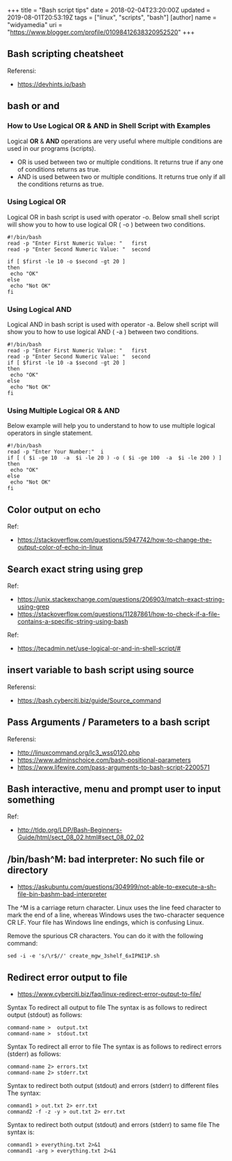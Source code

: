 +++
title = "Bash script tips"
date = 2018-02-04T23:20:00Z
updated = 2019-08-01T20:53:19Z
tags = ["linux", "scripts", "bash"]
[author]
	name = "widyamedia"
	uri = "https://www.blogger.com/profile/01098412638320952520"
+++

## Bash scripting cheatsheet

Referensi:

* https://devhints.io/bash


## bash or and

### How to Use Logical OR &amp; AND in Shell Script with Examples

Logical **OR** &amp; **AND** operations are very useful where multiple conditions are used in our programs (scripts).

* OR is used between two or multiple conditions. It returns true if any one of conditions returns as true.
* AND is used between two or multiple conditions. It returns true only if all the conditions returns as true.

### Using Logical OR
Logical OR in bash script is used with operator -o. Below small shell script will show you to how to use logical OR ( -o ) between two conditions.
```
#!/bin/bash
read -p "Enter First Numeric Value: "   first
read -p "Enter Second Numeric Value: "  second

if [ $first -le 10 -o $second -gt 20 ]
then
 echo "OK"
else
 echo "Not OK"
fi
```
### Using Logical AND
Logical AND in bash script is used with operator -a. Below shell script will show you to how to use logical AND ( -a ) between two conditions.
```
#!/bin/bash
read -p "Enter First Numeric Value: "   first
read -p "Enter Second Numeric Value: "  second
if [ $first -le 10 -a $second -gt 20 ]
then
 echo "OK"
else
 echo "Not OK"
fi
```

### Using Multiple Logical OR &amp; AND
Below example will help you to understand to how to use multiple logical operators in single statement.
```
#!/bin/bash
read -p "Enter Your Number:"  i
if [ ( $i -ge 10  -a  $i -le 20 ) -o ( $i -ge 100  -a  $i -le 200 ) ]
then
 echo "OK"
else
 echo "Not OK"
fi

```

## Color output on echo

Ref:

* https://stackoverflow.com/questions/5947742/how-to-change-the-output-color-of-echo-in-linux

## Search exact string using grep

Ref:

* https://unix.stackexchange.com/questions/206903/match-exact-string-using-grep
* https://stackoverflow.com/questions/11287861/how-to-check-if-a-file-contains-a-specific-string-using-bash


Ref:

* https://tecadmin.net/use-logical-or-and-in-shell-script/#

## insert variable to bash script using **source**

Referensi:

* https://bash.cyberciti.biz/guide/Source_command

## Pass Arguments / Parameters to a bash script

Referensi:

* http://linuxcommand.org/lc3_wss0120.php
* https://www.adminschoice.com/bash-positional-parameters
* https://www.lifewire.com/pass-arguments-to-bash-script-2200571

## Bash interactive, menu and prompt user to input something

Ref:

* http://tldp.org/LDP/Bash-Beginners-Guide/html/sect_08_02.html#sect_08_02_02

## /bin/bash^M: bad interpreter: No such file or directory
* https://askubuntu.com/questions/304999/not-able-to-execute-a-sh-file-bin-bashm-bad-interpreter

The ^M is a carriage return character. Linux uses the line feed character to mark the end of a line, whereas Windows uses the two-character sequence CR LF. Your file has Windows line endings, which is confusing Linux.

Remove the spurious CR characters. You can do it with the following command:
```
sed -i -e 's/\r$//' create_mgw_3shelf_6xIPNI1P.sh
```
## Redirect error output to file
* https://www.cyberciti.biz/faq/linux-redirect-error-output-to-file/

Syntax To redirect all output to file
The syntax is as follows to redirect output (stdout) as follows:
```
command-name >  output.txt
command-name >  stdout.txt
```
Syntax To redirect all error to file
The syntax is as follows to redirect errors (stderr) as follows:
```
command-name 2> errors.txt
command-name 2> stderr.txt
```
Syntax to redirect both output (stdout) and errors (stderr) to different files
The syntax:
```
command1 > out.txt 2> err.txt
command2 -f -z -y > out.txt 2> err.txt
```
Syntax to redirect both output (stdout) and errors (stderr) to same file
The syntax is:
```
command1 > everything.txt 2>&1
command1 -arg > everything.txt 2>&1
```


